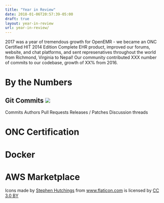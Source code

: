 ```yaml
---
title: "Year in Review"
date: 2018-01-06T20:57:39-05:00
draft: true
layout: year-in-review
url: year-in-review/
---
```


2017 was a year of tremendous growth for OpenEMR - we became an ONC Certified HIT 2014 Edition Complete EHR product, improved our forums, website, and chat platforms, and sent represenatives throughout the world from Richmond, Virginia to Nepal! Our community contributed XXX number of commits to our codebase, growth of XX% from 2016.

# By the Numbers

## Git Commits <img src="/img/flow-merge.svg">
Commits
Authors
Pull Requests
Releases / Patches
Discussion threads

# ONC Certification

# Docker

# AWS Marketplace


<div>Icons made by <a href="https://www.flaticon.com/authors/stephen-hutchings" title="Stephen Hutchings">Stephen Hutchings</a> from <a href="https://www.flaticon.com/" title="Flaticon">www.flaticon.com</a> is licensed by <a href="http://creativecommons.org/licenses/by/3.0/" title="Creative Commons BY 3.0" target="_blank">CC 3.0 BY</a></div>
